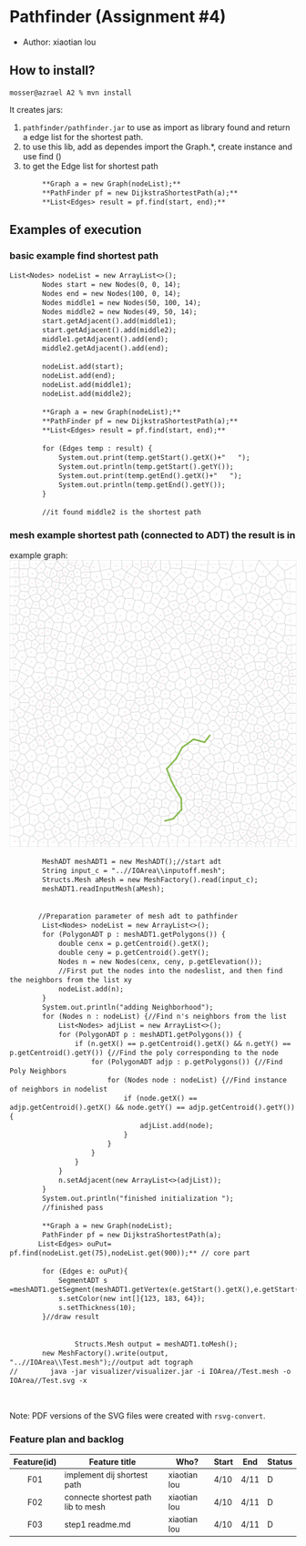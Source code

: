 # Pathfinder (Assignment #4)

- Author: xiaotian lou

## How to install?

```
mosser@azrael A2 % mvn install
```

It creates jars:

1. `pathfinder/pathfinder.jar` to use as import as library found and return a edge list for the shortest path.
2. to use this lib, add as dependes import the Graph.*, create instance and use find ()
3. to get the Edge list for shortest path
```
        **Graph a = new Graph(nodeList);**
        **PathFinder pf = new DijkstraShortestPath(a);**
        **List<Edges> result = pf.find(start, end);**
```

## Examples of execution
### basic example find shortest path 

```
List<Nodes> nodeList = new ArrayList<>();
        Nodes start = new Nodes(0, 0, 14);
        Nodes end = new Nodes(100, 0, 14);
        Nodes middle1 = new Nodes(50, 100, 14);
        Nodes middle2 = new Nodes(49, 50, 14);
        start.getAdjacent().add(middle1);
        start.getAdjacent().add(middle2);
        middle1.getAdjacent().add(end);
        middle2.getAdjacent().add(end);

        nodeList.add(start);
        nodeList.add(end);
        nodeList.add(middle1);
        nodeList.add(middle2);

        **Graph a = new Graph(nodeList);**
        **PathFinder pf = new DijkstraShortestPath(a);**
        **List<Edges> result = pf.find(start, end);**

        for (Edges temp : result) {
            System.out.print(temp.getStart().getX()+"   ");
            System.out.println(temp.getStart().getY());
            System.out.print(temp.getEnd().getX()+"   ");
            System.out.println(temp.getEnd().getY());
        }
        
        //it found middle2 is the shortest path

```
### mesh example shortest path (connected to ADT) the result is in 

example graph:![exampleGraph.svg](pathfinder%2FexampleGraph.svg)

```
        MeshADT meshADT1 = new MeshADT();//start adt
        String input_c = "..//IOArea\\inputoff.mesh";
        Structs.Mesh aMesh = new MeshFactory().read(input_c);
        meshADT1.readInputMesh(aMesh);
        
        
       //Preparation parameter of mesh adt to pathfinder
        List<Nodes> nodeList = new ArrayList<>();
        for (PolygonADT p : meshADT1.getPolygons()) {
            double cenx = p.getCentroid().getX();
            double ceny = p.getCentroid().getY();
            Nodes n = new Nodes(cenx, ceny, p.getElevation());
            //First put the nodes into the nodeslist, and then find the neighbors from the list xy
            nodeList.add(n);
        }
        System.out.println("adding Neighborhood");
        for (Nodes n : nodeList) {//Find n's neighbors from the list
            List<Nodes> adjList = new ArrayList<>();
            for (PolygonADT p : meshADT1.getPolygons()) {
                if (n.getX() == p.getCentroid().getX() && n.getY() == p.getCentroid().getY()) {//Find the poly corresponding to the node
                    for (PolygonADT adjp : p.getPolygons()) {//Find Poly Neighbors
                        for (Nodes node : nodeList) {//Find instance of neighbors in nodelist
                            if (node.getX() == adjp.getCentroid().getX() && node.getY() == adjp.getCentroid().getY()) {
                                adjList.add(node);
                            }
                        }
                    }
                }
            }
            n.setAdjacent(new ArrayList<>(adjList));
        }
        System.out.println("finished initialization ");
        //finished pass

        **Graph a = new Graph(nodeList);
        PathFinder pf = new DijkstraShortestPath(a);
       List<Edges> ouPut= pf.find(nodeList.get(75),nodeList.get(900));** // core part

        for (Edges e: ouPut){
            SegmentADT s =meshADT1.getSegment(meshADT1.getVertex(e.getStart().getX(),e.getStart().getY()),meshADT1.getVertex(e.getEnd().getX(),e.getEnd().getY()));
            s.setColor(new int[]{123, 183, 64});
            s.setThickness(10);
        }//draw result
        
        
                Structs.Mesh output = meshADT1.toMesh();
        new MeshFactory().write(output, "..//IOArea\\Test.mesh");//output adt tograph
//        java -jar visualizer/visualizer.jar -i IOArea//Test.mesh -o IOArea//Test.svg -x



```


Note: PDF versions of the SVG files were created with `rsvg-convert`.
### Feature plan and backlog
| Feature(id) | Feature title | Who? | Start | End | Status |
|:--:|---------------|------|-------|-----|--------|
|F01 | implement dij shortest path| xiaotian lou | 4/10 | 4/11 | D |
|F02 | connecte shortest path lib to mesh| xiaotian lou | 4/10 | 4/11 | D |
|F03 | step1 readme.md| xiaotian lou | 4/10 | 4/11 | D |


